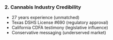 ### **2. Cannabis Industry Credibility**

- 27 years experience (unmatched)
- Texas DSHS License #690 (regulatory approval)
- California CDFA testimony (legislative influence)
- Conservative messaging (underserved market)
